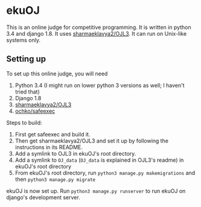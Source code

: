 # ekuOJ

This is an online judge for competitive programming. It is written in python 3.4 and django 1.8. It uses [sharmaeklavya2/OJL3](https://github.com/sharmaeklavya2/OJL3). It can run on Unix-like systems only.

## Setting up

To set up this online judge, you will need

1. Python 3.4 (I might run on lower python 3 versions as well; I haven't tried that)
2. Django 1.8
3. [sharmaeklavya2/OJL3](https://github.com/sharmaeklavya2/OJL3)
4. [ochko/safeexec](https://github.com/ochko/safeexec)

Steps to build:

1. First get safeexec and build it.
2. Then get sharmaeklavya2/OJL3 and set it up by following the instructions in its README.
3. Add a symlink to OJL3 in ekuOJ's root directory.
4. Add a symlink to `OJ_data` (`OJ_data` is explained in OJL3's readme) in ekuOJ's root directory
5. From ekuOJ's root directory, run `python3 manage.py makemigrations` and then `python3 manage.py migrate`

ekuOJ is now set up. Run `python3 manage.py runserver` to run ekuOJ on django's development server.

